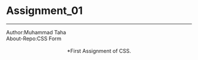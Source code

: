 <h1>Assignment_01</h1>
<hr>
Author:Muhammad Taha <br>
About-Repo:CSS Form <br>
<br>
<center>*First Assignment of CSS.</center>
